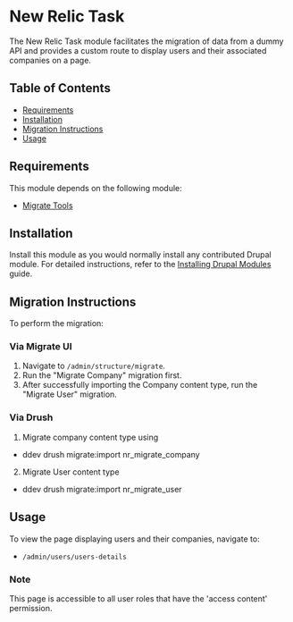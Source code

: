 # New Relic Task

The New Relic Task module facilitates the migration of data from a dummy API and provides a custom route to display users and their associated companies on a page.

## Table of Contents

- [Requirements](#requirements)
- [Installation](#installation)
- [Migration Instructions](#migration-instructions)
- [Usage](#usage)

## Requirements

This module depends on the following module:

- [Migrate Tools](https://www.drupal.org/project/migrate_tools)

## Installation

Install this module as you would normally install any contributed Drupal module. For detailed instructions, refer to the [Installing Drupal Modules](https://www.drupal.org/docs/extending-drupal/installing-drupal-modules) guide.

## Migration Instructions

To perform the migration:
### Via Migrate UI
1. Navigate to `/admin/structure/migrate`.
2. Run the "Migrate Company" migration first.
3. After successfully importing the Company content type, run the "Migrate User" migration.

### Via Drush
1. Migrate company content type using 
- ddev drush migrate:import nr_migrate_company
2. Migrate User content type
- ddev drush migrate:import nr_migrate_user

## Usage

To view the page displaying users and their companies, navigate to:

- `/admin/users/users-details`

### Note

This page is accessible to all user roles that have the 'access content' permission.
